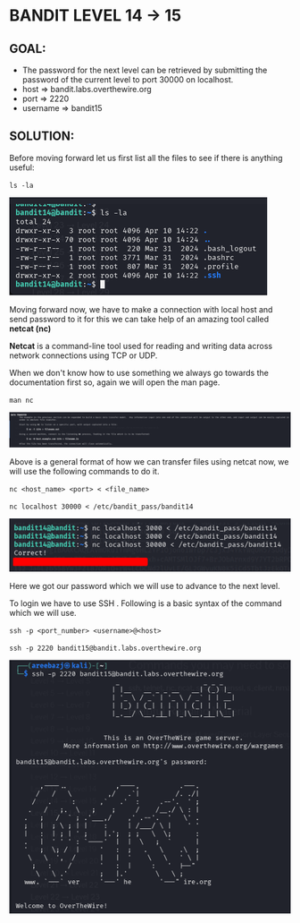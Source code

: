 # BANDIT LEVEL 14 -> 15

## GOAL:

- The password for the next level can be retrieved by submitting the password of the current level to port 30000 on localhost.
- host => bandit.labs.overthewire.org
- port => 2220
- username => bandit15

## SOLUTION:

Before moving forward let us first list all the files to see if there is anything useful:

`ls -la`

![Bandit15.1](./images/Bandit15.1.png "Bandit15.1")

Moving forward now, we have to make a connection with local host and send password to it for this we can take help of an amazing tool called **netcat (nc)**

**Netcat** is a command-line tool used for reading and writing data across network connections using TCP or UDP.

When we don't know how to use something we always go towards the documentation first so, again we will open the man page.

`man nc`

![Bandit15.2](./images/Bandit15.2.png "Bandit15.2")

Above is a general format of how we can transfer files using netcat now, we will use the following commands to do it.

`nc <host_name> <port> < <file_name>`

`nc localhost 30000 < /etc/bandit_pass/bandit14`

![Bandit15.3](./images/Bandit15.3.png "Bandit15.3")

Here we got our password which we will use to advance to the next level.

To login we have to use SSH . Following is a basic syntax of the command which we will use.

`ssh -p <port_number> <username>@<host>`

`ssh -p 2220 bandit15@bandit.labs.overthewire.org`

![Bandit15.4](./images/Bandit15.4.png "Bandit15.4")





